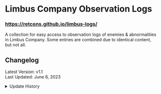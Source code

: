 # Limbus Company Observation Logs

### https://retcons.github.io/limbus-logs/
A collection for easy access to observation logs of enemies & abnormalities in Limbus Company. Some entries are combined due to identical content, but not all.

## Changelog

Latest Version: v1.1<br>
Last Updated: June 6, 2023

<details>
<summary>Update History</summary>

- v.1.1
  - Logs now display who wrote the observation log
    - Additional comments from other sinners are color-coded.
    - Referenced [namu.wiki](https://namu.wiki/w/Limbus%20Company) when discerning who's writing.
  - Added Spiced-Up Papa Bongy
- v.1.0
  - Page created <3

</details>